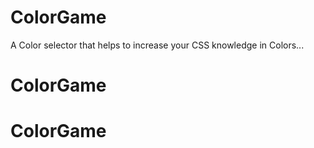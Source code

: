 # ColorGame
A Color selector that helps to increase your CSS knowledge in Colors...
# ColorGame
# ColorGame
